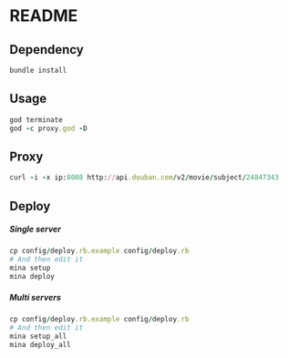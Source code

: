 # README

## Dependency

```ruby
bundle install
```

## Usage

```ruby
god terminate
god -c proxy.god -D
```

## Proxy

```ruby
curl -i -x ip:8008 http://api.douban.com/v2/movie/subject/24847343
```

## Deploy

##### Single server

```ruby
cp config/deploy.rb.example config/deploy.rb
# And then edit it
mina setup
mina deploy
```

##### Multi servers

```ruby
cp config/deploy.rb.example config/deploy.rb
# And then edit it
mina setup_all
mina deploy_all
```
